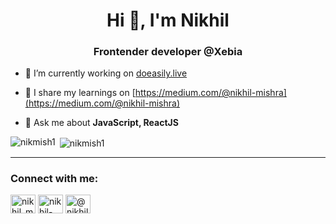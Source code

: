<h1 align="center">Hi 👋, I'm Nikhil</h1>
<h3 align="center">Frontender developer @Xebia</h3>

- 🔭 I’m currently working on [doeasily.live](https://www.doeasily.live/)

- 📝 I share my learnings on [https://medium.com/@nikhil-mishra](https://medium.com/@nikhil-mishra)

- 💬 Ask me about **JavaScript, ReactJS**


<p><img align="left" src="https://github-readme-stats.vercel.app/api/top-langs?username=nikmish1&show_icons=true&locale=en&layout=compact" alt="nikmish1" /></p>

<p>&nbsp;<img align="center" src="https://github-readme-stats.vercel.app/api?username=nikmish1&show_icons=true&locale=en" alt="nikmish1" /></p>

<hr/>

<h3 align="left">Connect with me:</h3>
<p align="left">
<a href="https://twitter.com/nikhil_m6" target="blank"><img align="center" src="https://raw.githubusercontent.com/rahuldkjain/github-profile-readme-generator/master/src/images/icons/Social/twitter.svg" alt="nikhil_m6" height="30" width="40" /></a>
<a href="https://linkedin.com/in/nikhil-mishra" target="blank"><img align="center" src="https://raw.githubusercontent.com/rahuldkjain/github-profile-readme-generator/master/src/images/icons/Social/linked-in-alt.svg" alt="nikhil-mishra" height="30" width="40" /></a>
<a href="https://medium.com/@nikhil-mishra" target="blank"><img align="center" src="https://raw.githubusercontent.com/rahuldkjain/github-profile-readme-generator/master/src/images/icons/Social/medium.svg" alt="@nikhil-mishra" height="30" width="40" /></a>
</p>
